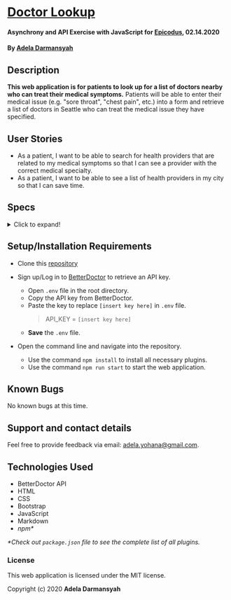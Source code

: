 # [Doctor Lookup](https://github.com/ayohana/doctor-lookup.git/)

#### Asynchrony and API Exercise with JavaScript for [Epicodus](https://www.epicodus.com/), 02.14.2020

#### By [**Adela Darmansyah**](https://ayohana.github.io/portfolio/)

## Description

**This web application is for patients to look up for a list of doctors nearby who can treat their medical symptoms.** Patients will be able to enter their medical issue (e.g. "sore throat", "chest pain", etc.) into a form and retrieve a list of doctors in Seattle who can treat the medical issue they have specified.

## User Stories

* As a patient, I want to be able to search for health providers that are related to my medical symptoms so that I can see a provider with the correct medical specialty.
* As a patient, I want to be able to see a list of health providers in my city so that I can save time.

## Specs

<details>
  <summary>Click to expand!</summary>

| Spec | Input | Output |
| :-------------     | :------------- | :------------- |
| **Program Gathers User Input of Medical Symptom** | rash | rash |
| **Program Displays a List of Doctors Related to Symptom** | rash | List of Doctors best matched to rash |
| **Program Displays a List of Doctors Related to Name Search** | Varley | List of Doctors with last name Varley |
| **Program Displays Info of Each Doctor** | rash | Each Doctor: First name, Last name, Address, Phone number, Website and Status of "accepting new patients" |
| **Program Returns Error Message in Console with Any Error Encounter** | any != 200 OK status | `console.error:` There was an error handling your request: `error.message` |
| **Program Displays a Message if No Results in Query Response** | any unusual query | Sorry, no doctors meet the criteria you're looking for. |


</details>

## Setup/Installation Requirements

* Clone this [repository](https://github.com/ayohana/doctor-lookup.git/)
* Sign up/Log in to [BetterDoctor](https://developer.betterdoctor.com/) to retrieve an API key.
  * Open `.env` file in the root directory.
  * Copy the API key from BetterDoctor.
  * Paste the key to replace `[insert key here]` in `.env` file.
    > API_KEY = `[insert key here]`
  * **Save** the `.env` file.

* Open the command line and navigate into the repository.
  * Use the command `npm install` to install all necessary plugins.
  * Use the command `npm run start` to start the web application.

## Known Bugs

No known bugs at this time.

## Support and contact details

Feel free to provide feedback via email: adela.yohana@gmail.com.

## Technologies Used

* BetterDoctor API
* HTML
* CSS
* Bootstrap
* JavaScript
* Markdown
* _npm*_

_*Check out `package.json` file to see the complete list of all plugins._

### License

This web application is licensed under the MIT license.

Copyright (c) 2020 **Adela Darmansyah**